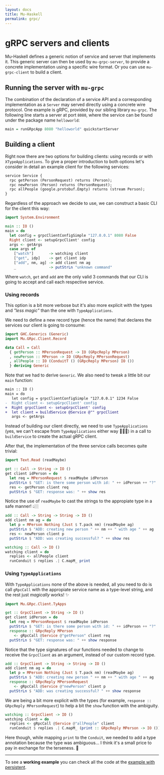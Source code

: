 ```yaml
---
layout: docs
title: Mu-Haskell
permalink: grpc/
---
```


# gRPC servers and clients

Mu-Haskell defines a generic notion of service and server that implements it. This generic server can then be used by `mu-grpc-server`, to provide a concrete implementation using a specific wire format. Or you can use `mu-grpc-client` to build a client.

## Running the server with `mu-grpc`

The combination of the declaration of a service API and a corresponding implementation as a `Server` may served directly using a concrete wire protocol. One example is gRPC, provided by our sibling library `mu-grpc`. The following line starts a server at port `8080`, where the service can be found under the package name `helloworld`:

```haskell
main = runGRpcApp 8080 "helloworld" quickstartServer
```

## Building a client

Right now there are two options for building clients: using records or with `XTypeApplications`. To give a proper introduction to both options let's consider in detail an example client for the following services:

```protobuf
service Service {
  rpc getPerson (PersonRequest) returns (Person);
  rpc newPerson (Person) returns (PersonRequest);
  rpc allPeople (google.protobuf.Empty) returns (stream Person);
}
```

Regardless of the approach we decide to use, we can construct a basic CLI for the client this way:

```haskell
import System.Environment

main :: IO ()
main = do
  let config = grpcClientConfigSimple "127.0.0.1" 8080 False
  Right client <- setupGrpcClient' config
  args <- getArgs
  case args of
    ["watch"]       -> watching client
    ["get", idp]    -> get client idp
    ["add", nm, ag] -> add client nm ag
    _               -> putStrLn "unknown command"
```

Where `watch`, `get` and `add` are the only valid 3 commands that our CLI is going to accept and call each respective service.

### Using records

This option is a bit more verbose but it's also more explicit with the types and _"less magic"_ than the one with `TypeApplications`.

We need to define a new record type (hence the name) that declares the services our client is going to consume:

```haskell
import GHC.Generics (Generic)
import Mu.GRpc.Client.Record

data Call = Call
  { getPerson :: MPersonRequest -> IO (GRpcReply MPerson)
  , newPerson :: MPerson -> IO (GRpcReply MPersonRequest)
  , allPeople :: IO (ConduitT () (GRpcReply MPerson) IO ())
  } deriving Generic
```

Note that we had to derive `Generic`. We also need to tweak a little bit our `main` function:

```diff
main :: IO ()
main = do
   let config = grpcClientConfigSimple "127.0.0.1" 1234 False
-  Right client <- setupGrpcClient' config
+  Right grpcClient <- setupGrpcClient' config
+  let client = buildService @Service @"" grpcClient
   args <- getArgs
```

Instead of building our client directly, we need to use `TypeApplications` (yes, we can't escape from `TypeApplications` either way 🤷🏼‍♂️) in a call to `buildService` to create the actual gRPC client.

After that, the implementation of the three service calls becomes quite trivial:

```haskell
import Text.Read (readMaybe)

get :: Call -> String -> IO ()
get client idPerson = do
  let req = MPersonRequest $ readMaybe idPerson
  putStrLn $ "GET: is there some person with id: " ++ idPerson ++ "?"
  res <- getPerson client req
  putStrLn $ "GET: response was: " ++ show res
```

Notice the use of `readMaybe` to cast the strings to the appropiate type in a safe manner! 👆🏼

```haskell
add :: Call -> String -> String -> IO ()
add client nm ag = do
  let p = MPerson Nothing (Just $ T.pack nm) (readMaybe ag)
  putStrLn $ "ADD: creating new person " ++ nm ++ " with age " ++ ag
  res <- newPerson client p
  putStrLn $ "ADD: was creating successful? " ++ show res

watching :: Call -> IO ()
watching client = do
  replies <- allPeople client
  runConduit $ replies .| C.mapM_ print
```

### Using `TypeApplications`

With `TypeApplications` none of the above is needed, all you need to do is call `gRpcCall` with the appropiate service name as a type-level string, and the rest just _magically_ works! ✨

```haskell
import Mu.GRpc.Client.TyApps

get :: GrpcClient -> String -> IO ()
get client idPerson = do
  let req = MPersonRequest $ readMaybe idPerson
  putStrLn $ "GET: is there some person with id: " ++ idPerson ++ "?"
  response :: GRpcReply MPerson
    <- gRpcCall @Service @"getPerson" client req
  putStrLn $ "GET: response was: " ++ show response
```

Notice that the type signatures of our functions needed to change to receive the `GrpcClient` as an argument, instead of our custom record type.

```haskell
add :: GrpcClient -> String -> String -> IO ()
add client nm ag = do
  let p = MPerson Nothing (Just $ T.pack nm) (readMaybe ag)
  putStrLn $ "ADD: creating new person " ++ nm ++ " with age " ++ ag
  response :: GRpcReply MPersonRequest
    <- gRpcCall @Service @"newPerson" client p
  putStrLn $ "ADD: was creating successful? " ++ show response
```

We are being a bit more explicit with the types (for example, `response :: GRpcReply MPersonRequest`) to help a bit the `show` function with the ambiguity.

```haskell
watching :: GrpcClient -> IO ()
watching client = do
  replies <- gRpcCall @Service @"allPeople" client
  runConduit $ replies .| C.mapM_ (print :: GRpcReply MPerson -> IO ())
```

Here though, while mapping `print` to the `Conduit`, we needed to add a type annotation because the type was ambiguous... I think it's a small price to pay in exchange for the terseness. 🤑

---

To see a **working example** you can check all the code at the [example with persistent](https://github.com/higherkindness/mu-haskell/tree/master/examples/with-persistent).
